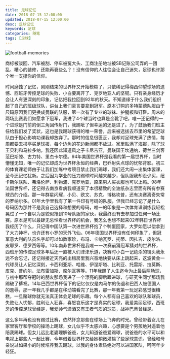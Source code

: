 ```yaml
---
title: 足球记忆
date: 2018-07-15 12:00:00
updated: 2018-07-15 12:00:00
desc: 足球记忆
keywords: 足球
categories: 随笔
tags: [足球]
---
```


![football-memories](/images/football-memories.jpg)

商标被驳回、汽车被刮、停车被冤大头、工商注册地址被SB记账公司弄的一团乱、糟心的装修，还能再衰些么？！没有信仰的人往往会让自己迷失，足球也许那个唯一支撑你的信仰。

<!--more-->

时间磨蚀了记忆，刚刚结束的世界杯又开始模糊了，只依稀记得梅西仰望球场的遗憾、西班牙传控足球的失败、小白要离开了、克罗地亚人的坚韧。只有亲身经历才会让人有更深刻的印象，记忆把我拉回到92年的秋天。不知道缘于什么我们组织起了自己的班级球队，讲台上我们豪言要拿到冠军。原本订购的多特蒙德队服由于尺码原因我们更换成曼联的队服，第一次有了专业的球袜、护腿板和钉鞋。周末的两场比赛我们如愿拿下冠军，我进了4个球当时也算是金靴了吧，唯一还记得的一个进球是门前的倒三角回传射门，我踢呲了但幸运的还是进了。为了鼓励我们班主任给我们发了奖状，这也是我踢球获得的唯一荣誉，后来被选拔去市里的希望足球队由于担心影响功课我却放弃了。那时的信息很匮乏，我却对足球充满了热情，每周都要去报亭买足球报，每个边角的花边新闻都不放过。家里贴满了海报，除了球王贝利和马拉多纳，我还因此知道风之子卡尼吉亚，曼联国王坎通纳，荷兰三剑客范巴斯滕、古力特、里杰卡尔德。94年美国世界杯是我看的第一届世界杯，当时懵懂无知，唯一的记忆却成为世界杯永恒的经典，巴乔射失点球的忧郁背影。初三的体育课老师由于让我们加练中考项目禁止我们踢球，我们还大闹一出集体罢课，至今还记忆犹新。之后因为学业的压力踢球时间越来越少，但队服我却没少买，纽卡斯尔联队、弗洛伦萨、利物浦、克罗地亚，原来男人买衣服也可以上瘾。98年法国世界杯，还记得去南京看病我顺道买了本很精致的全油纸杂志里面有所有参赛球员的介绍。那一年群星闪耀，小贝、欧文、苏克、博格坎普，还有决赛离奇失常的罗纳尔多。01年大学里我有了第一件印有号码的队服，但我已经忘记了是什么号码因为那并不是我自己选择和想要的号码，唯一的印象是一次体育课训练我轻松晃过了一个自以为是貌似抢到10号队服的家伙，我最终没有去参加过任何一场比赛。原本是可以最肆无忌惮看世界杯的机会，我怎么也想不起来02年韩日世界杯我经历了什么，只记得中国队第一次进世界杯抱了个鸭蛋回家，大罗如愿以偿拿到了大力神杯，也许还有小罗的天外飞仙。06年德国世界杯没有任何印象了，但冠军意大利的队员名字却可以如数家珍，布冯、卡纳瓦罗、托蒂、因扎吉、皮尔洛、皮耶罗、德罗西等等。10年南非世界杯是我唯一一次赛前猜冠军猜对的世界杯，西班牙的传控足球多年后还一直被人们津津乐道，决赛时小白一记绝杀的镜头我永远不会忘记，还记得接近天亮的出租房里我兴奋地快要从床上跳起来，这波黄金一代球员让人记忆深刻，卡西利亚斯、哈维、伊涅斯塔、比利亚、托雷斯、拉莫斯、皮克、普约尔、法布雷加斯、席尔瓦等等。11年我踢了人生迄今为止最后两场球，与初中那帮夺冠时的朋友那场我进了一个漂亮的脚后跟进球，与研究生同学那场我踢破了裤衩。14年巴西世界杯留下的记忆仅仅是内马尔的伤退和巴西人被德国人的羞辱，那一年我几乎都是在移动端看完了比赛，那一年我第一玩足彩感觉很糟糕，一旦赌球你就无法真正体会足球的乐趣。每个人都有自己喜欢的球队和球员，失败让人忧郁，胜利让人狂喜，喜怒哀乐这才是真实的足球，我爱美丽足球，西班牙的传控足球曾经是，我爱帅气潇洒又有王者气质的球员，战神巴蒂曾经是。

这么多年再也没有踢过比赛，依然怀念那些在球场上飞奔的时光。曾经带着女儿在家里客厅和学校的操场上踢球，女儿似乎不太感兴趣，心想要是个男孩绝对逼着他陪我踢球。但女儿远比老婆理解爸爸，女儿知道爸爸爱踢球，说爸爸的水平可以和电视上那些人一起比赛，今年借着世界杯又给她稍微灌输了些足球意识。曾经和母亲说过如果小的时候培养我去踢球，以我的身体素质绝对可以进国家队，呵呵年少轻狂。